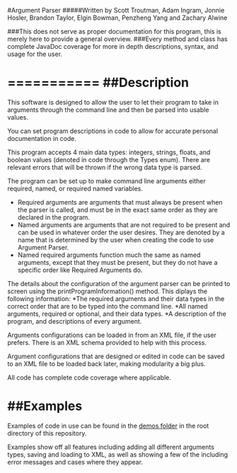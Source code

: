 #Argument Parser
#####Written by Scott Troutman, Adam Ingram, Jonnie Hosler, Brandon Taylor, Elgin Bowman, Penzheng Yang and Zachary Alwine

###This does not serve as proper documentation for this program, this is merely here to provide a general overview.
###Every method and class has complete JavaDoc coverage for more in depth descriptions, syntax, and usage for the user.

===========
##Description
===========
This software is designed to allow the user to let their program to take in arguments through the command line and then be parsed into usable values.

You can set program descriptions in code to allow for accurate personal documentation in code.

This program accepts 4 main data types: integers, strings, floats, and boolean values (denoted in code through the Types enum). There are relevant errors that will be thrown if the wrong data type is parsed.

The program can be set up to make command line arguments either required, named, or required named variables.
* Required arguments are arguments that must always be present when the parser is called, and must be in the exact same order as they are declared in the program.
* Named arguments are arguments that are not required to be present and can be used in whatever order the user desires. They are denoted by a name that is determined by the user when creating the code to use Argument Parser.
* Named required arguments function much the same as named arguments, except that they must be present, but they do not have a specific order like Required Arguments do.

The details about the configuration of the argument parser can be printed to screen using the printProgramInformation() method. 
This diplays the following information:
*The required arguments and their data types in the correct order that are to be typed into the command line.
*All named arguments, required or optional, and their data types.
*A description of the program, and descriptions of every argument.

Arguments configurations can be loaded in from an XML file, if the user prefers. There is an XML schema provided to help with this process.

Argument configurations that are designed or edited in code can be saved to an XML file to be loaded back later, making modularity a big plus.

All code has complete code coverage where applicable.

##Examples
===========
Examples of code in use can be found in the [demos folder](https://github.com/SpacemanRiff/spring-semester-project/tree/master/demos) in the root directory of this repository.

Examples show off all features including adding all different arguments types, saving and loading to XML, as well as showing a few of the including error messages and cases where they appear.